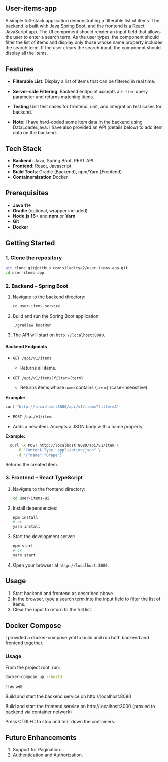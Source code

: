 ## User-items-app

A simple full-stack application demonstrating a filterable list of items. The backend is built with Java Spring Boot, and the frontend is a React JavaScript app.
The UI component should render an input field that allows the user to enter a search term. As the user types, the component should filter the list of items and display only those
whose name property includes the search term. If the user clears the search input, the component should display all the items.

## Features

* **Filterable List**: Display a list of items that can be filtered in real time.
* **Server-side Filtering**: Backend endpoint accepts a `filter` query parameter and returns matching items.
* **Testing** Unit test cases for frontend, unit, and integration test cases for backend.

* **Note**: I have hard-coded some item data in the backend using DataLoader.java. I have also provided an API (details below) to add item data on the backend.
## Tech Stack

* **Backend**: Java, Spring Boot, REST API
* **Frontend**: React, Javascript
* **Build Tools**: Gradle (Backend), npm/Yarn (Frontend)
* **Containeraization** Docker

## Prerequisites

* **Java 11+**
* **Gradle** (optional, wrapper included)
* **Node.js 16+** and **npm** or **Yarn**
* **Git**
* **Docker**

## Getting Started

### 1. Clone the repository

```bash
git clone git@github.com:siladitya2/user-items-app.git
cd user-items-app
```

### 2. Backend – Spring Boot

1. Navigate to the backend directory:

   ```bash
   cd user-items-service
   ```
2. Build and run the Spring Boot application:

   ```bash
   ./gradlew bootRun
   ```
3. The API will start on `http://localhost:8080`.

#### Backend Endpoints

* `GET /api/v1/items`

    * Returns all items.
* `GET /api/v1/items?filter={term}`

    * Returns items whose `name` contains `{term}` (case-insensitive).

**Example:**

```bash
curl "http://localhost:8080/api/v1/items?filter=A"
```

*  `POST /api/v1/item`

* Adds a new item. Accepts a JSON body with a name property.

**Example:**
  
```bash
  curl -X POST http://localhost:8080/api/v1/item \
     -H "Content-Type: application/json" \
     -d '{"name":"Grape"}'
```
Returns the created item.

### 3. Frontend – React TypeScript

1. Navigate to the frontend directory:

   ```bash
   cd user-items-ui
   ```
2. Install dependencies:

   ```bash
   npm install
   # or
   yarn install
   ```
3. Start the development server:

   ```bash
   npm start
   # or
   yarn start
   ```
4. Open your browser at `http://localhost:3000`.

## Usage

1. Start backend and frontend as described above.
2. In the browser, type a search term into the input field to filter the list of items.
3. Clear the input to return to the full list.


## Docker Compose

I provided a docker-compose.yml to build and run both backend and frontend together.

### Usage

From the project root, run:

   ```bash
docker-compose up --build
   ```

This will:

Build and start the backend service on http://localhost:8080

Build and start the frontend service on http://localhost:3000 (proxied to backend via container network)

Press CTRL+C to stop and tear down the containers.

## Future Enhancements
1. Support for Pagination.
2. Authentication and Authorization.
